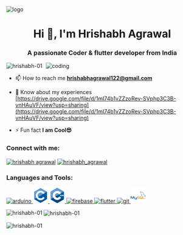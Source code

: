 ![logo](https://github.com/Hrishabh-01/Hrishabh-01/blob/master/Hrishabh%20Agrawal.png)
<h1 align="center">Hi 👋, I'm Hrishabh Agrawal</h1>
<h3 align="center">A passionate Coder & flutter developer from India</h3>

<img align="right" alt="coding" width="400" src="https://user-images.githubusercontent.com/55389276/140866485-8fb1c876-9a8f-4d6a-98dc-08c4981eaf70.gif">

<p align="left"> <img src="https://komarev.com/ghpvc/?username=hrishabh-01&label=Profile%20views&color=0e75b6&style=flat" alt="hrishabh-01" /> </p>

- 📫 How to reach me **hrishabhagrawal122@gmail.com**

- 📄 Know about my experiences [https://drive.google.com/file/d/1mI74b1vZZzoRev-SVphp3C3B-vnHAuVF/view?usp=sharing](https://drive.google.com/file/d/1mI74b1vZZzoRev-SVphp3C3B-vnHAuVF/view?usp=sharing)

- ⚡ Fun fact **I am Cool😎**

<h3 align="left">Connect with me:</h3>
<p align="left">
<a href="https://linkedin.com/in/hrishabh agrawal" target="blank"><img align="center" src="https://raw.githubusercontent.com/rahuldkjain/github-profile-readme-generator/master/src/images/icons/Social/linked-in-alt.svg" alt="hrishabh agrawal" height="30" width="40" /></a>
<a href="https://www.leetcode.com/hrishabh_agrawal" target="blank"><img align="center" src="https://raw.githubusercontent.com/rahuldkjain/github-profile-readme-generator/master/src/images/icons/Social/leet-code.svg" alt="hrishabh_agrawal" height="30" width="40" /></a>
</p>

<h3 align="left">Languages and Tools:</h3>
<p align="left"> <a href="https://www.arduino.cc/" target="_blank" rel="noreferrer"> <img src="https://cdn.worldvectorlogo.com/logos/arduino-1.svg" alt="arduino" width="40" height="40"/> </a> <a href="https://www.cprogramming.com/" target="_blank" rel="noreferrer"> <img src="https://raw.githubusercontent.com/devicons/devicon/master/icons/c/c-original.svg" alt="c" width="40" height="40"/> </a> <a href="https://www.w3schools.com/cpp/" target="_blank" rel="noreferrer"> <img src="https://raw.githubusercontent.com/devicons/devicon/master/icons/cplusplus/cplusplus-original.svg" alt="cplusplus" width="40" height="40"/> </a> <a href="https://firebase.google.com/" target="_blank" rel="noreferrer"> <img src="https://www.vectorlogo.zone/logos/firebase/firebase-icon.svg" alt="firebase" width="40" height="40"/> </a> <a href="https://flutter.dev" target="_blank" rel="noreferrer"> <img src="https://www.vectorlogo.zone/logos/flutterio/flutterio-icon.svg" alt="flutter" width="40" height="40"/> </a> <a href="https://git-scm.com/" target="_blank" rel="noreferrer"> <img src="https://www.vectorlogo.zone/logos/git-scm/git-scm-icon.svg" alt="git" width="40" height="40"/> </a> <a href="https://www.mysql.com/" target="_blank" rel="noreferrer"> <img src="https://raw.githubusercontent.com/devicons/devicon/master/icons/mysql/mysql-original-wordmark.svg" alt="mysql" width="40" height="40"/> </a> </p>

<p><img align="left" src="https://github-readme-stats.vercel.app/api/top-langs?username=hrishabh-01&show_icons=true&locale=en&layout=compact" alt="hrishabh-01" /></p>

<p>&nbsp;<img align="center" src="https://github-readme-stats.vercel.app/api?username=hrishabh-01&show_icons=true&locale=en" alt="hrishabh-01" /></p>

<p><img align="center" src="https://github-readme-streak-stats.herokuapp.com/?user=hrishabh-01&" alt="hrishabh-01" /></p>
